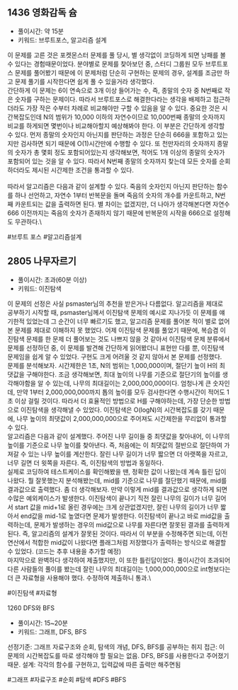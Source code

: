 ## 1436 영화감독 슘
* 풀이시간: 약 15분
* 키워드: 브루트포스, 알고리즘 설계

 이 문제를 고른 것은 포켓몬스터 문제를 풀 당시, 별 생각없이 코딩하게 되면 낭패를 볼 수 있다는 경험때문이었다. 분야별로 문제를 찾아보던 중, 스터디 그룹원 모두 브루트포스 문제를 풀어봤기 때문에 이 문제처럼 단순히 구현하는 문제의 경우, 설계를 조금만 하고 문제 풀기를 시작한다면 쉽게 풀 수 있을거라 생각했다.\
 간단하게 이 문제는 6이 연속으로 3개 이상 들어가는 수, 즉, 종말의 숫자 중 N번째로 작은 숫자를 구하는 문제이다. 따라서 브루트포스로 해결한다라는 생각을 배제하고 접근하더라도 가장 작은 수부터 차례로 비교해야만 구할 수 있음을 알 수 있다. 중요한 것은 시간복잡도인데 N의 범위가 10,000 이하의 자연수이므로 10,000번째 종말의 숫자까지 비교를 하게되면 몇번이나 비교해아할지 예상해봐야 한다. 이 부분은 간단하게 생각할 수 있다. 먼저 종말의 숫자인지 아닌지를 판단하는 과정은 단순히 666을 포함하고 있는지만 검사하면 되기 때문에 O(1)시간만에 수행할 수 있다. 또 천만자리의 숫자까지 종말의 숫자가 총 몇회 정도 포함되어있는지 생각해보면, 적어도 1개 이상의 종말의 숫자가 포함되어 있는 것을 알 수 있다. 따라서 N번째 종말의 숫자까지 찾는데 모든 숫자를 순회하더라도 제시된 시간제한 조건을 통과할 수 있다.\
\
 따라서 알고리즘은 다음과 같이 설계할 수 있다. 죽음의 숫자인지 아닌지 판단하는 함수를 하나 선언하고, 자연수 1부터 반복문을 돌며 죽음의 숫자의 개수를 카운트하고, N번째 카운트되는 값을 출력하면 된다. 별 차이는 없겠지만, 더 나아가 생각해본다면 자연수 666 이전까지는 죽음의 숫자가 존재하지 않기 때문에 반복문의 시작을 666으로 설정해도 무관하다.\

#브루트 포스 #알고리즘설계 

## 2805 나무자르기
* 풀이시간: 초과(60분 이상)
* 키워드: 이진탐색

 이 문제의 선정은 사실 psmaster님의 추천을 받은거나 다름없다. 알고리즘을 제대로 공부하기 시작할 때, psmaster님께서 이진탐색 문제의 예시로 지나가듯 이 문제를 얘기한적 있었는데 그 순간이 너무 빠르기도 했고, 알고리즘 문제를 풀어본 적이 별로 없어 본 문제를 제대로 이해하지 못 했었다. 어제 이진탐색 문제를 풀었기 때문에, 복습겸 이진탐색 문제를 한 문제 더 풀어보는 것도 나쁘지 않을 것 같아서 이진탐색 문제 분류에서 문제를 선정하던 중, 이 문제를 발견해 간단하게 읽어봤더니 표현만 다를 뿐, 이진탐색 문제임을 쉽게 알 수 있었다. 구현도 크게 어려울 것 같지 않아서 본 문제를 선정했다.\
 문제를 분석해보자. 시간제한은 1초, N의 범위는 1,000,000이며, 절단기 높이 H의 최댓값을 구해야한다. 조금 생각해보면, 최대 높이의 나무를 기준으로 절단기의 높이를 생각해야함을 알 수 있는데, 나무의 최대길이는 2,000,000,000이다. 엄청나게 큰 숫자인데, 만약 1부터 2,000,000,000까지 톱의 높이를 모두 검사한다면 수행시간이 적어도 1초 이상 걸릴 것이다. 따라서 더 효율적인 방법으로 H를 구해야하는데, 가장 단순한 방법으로 이진탐색을 생각해낼 수 있었다. 이진탐색은 O(logN)의 시간복잡도를 갖기 때문에, 나무 높이의 최댓값이 2,000,000,000으로 주어져도 시간제한을 무리없이 통과할 수 있다.\
 알고리즘은 다음과 같이 설계했다. 주어진 나무 길이들 중 최댓값을 찾아내어, 이 나무의 높이를 기준으로 나무 높이를 찾아낸다. 즉, 처음에는 이 최댓값의 절반으로 절단하여 가져갈 수 있는 나무 높이를 계산한다. 잘린 나무 길이가 너무 짧으면 더 아랫쪽을 자르고, 너무 길면 더 윗쪽을 자른다. 즉, 이진탐색의 방법과 동일하다.\
 실제로 코딩하여 테스트케이스를 확인해봤을 땐, 정확한 값이 나왔는데 계속 틀린 답이 나왔다. 뭘 잘못했는지 분석해봤는데, mid를 기준으로 나무를 절단했기 때문에, mid를 결과값으로 출력했다. 좀 더 생각해보자. 만약 이렇게 mid를 결과값으로 생각하게 되면 수많은 예외케이스가 발생한다. 이진탐색이 끝나기 직전 잘린 나무의 길이가 너무 길어서 start 값을 mid+1로 올린 경우에는 크게 상관없겠지만, 잘린 나무의 길이가 너무 짧아서 end값을 mid-1로 높였다면 문제가 발생한다. 이진탐색이 끝나고 바로 mid값을 출력하는데, 문제가 발생하는 경우의 mid값으로 나무를 자른다면 잘못된 결과를 출력하게 된다. 즉, 알고리즘의 설계가 잘못된 것이다. 따라서 이 부분을 수정해주면 되는데, 이전 연산에서 적합한 mid값이 나왔다면 플래그처럼 저장했다가 출력하는 방식으로 해결할 수 있었다. (코드는 추후 내용을 추가할 예정)\
 마지막으로 완벽하다 생각하여 제출했지만, 이 또한 틀린답이었다. 풀이시간이 초과되어 다른 사람들의 풀이를 봤는데 잘린 나무의 최대길이는 1,000,000,000으로 int형보다는 더 큰 자료형을 사용해야 했다. 수정하여 제출하니 통과.\

#이진탐색 #자료형

1260 DFS와 BFS
* 풀이시간: 15~20분
* 키워드: 그래프, DFS, BFS

선정기준: 그래프 자료구조와 순회, 탐색의 개념, DFS, BFS를 공부하는 취지
접근: 이 문제의 시간복잡도를 따로 생각해야 할 필요는 없음. DFS, BFS를 사용한다고 주어졌기 때문. 
설계: 각각의 함수를 구현하고, 입력값에 따른 출력만 해주면됨 

#그래프 #자료구조 #순회 #탐색 #DFS #BFS 
